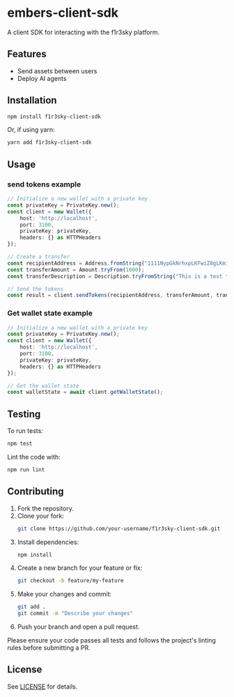 # embers-client-sdk

A client SDK for interacting with the f1r3sky platform.

## Features
- Send assets between users
- Deploy AI agents

## Installation

```bash
npm install f1r3sky-client-sdk
```

Or, if using yarn:

```bash
yarn add f1r3sky-client-sdk
```

## Usage
### send tokens example
```typescript
// Initialize a new wallet with a private key
const privateKey = PrivateKey.new();
const client = new Wallet({
    host: 'http://localhost',
    port: 3100,
    privateKey: privateKey,
    headers: {} as HTTPHeaders
});

// Create a transfer
const recipientAddress = Address.fromString("1111NypGkNrhxpLKFwiZ8gLKmiwLQUyzuEe1p3nEKQCSKMvd1YHY3");
const transferAmount = Amount.tryFrom(1000);
const transferDescription = Description.tryFromString("This is a test transfer with a valid description.");

// Send the tokens
const result = client.sendTokens(recipientAddress, transferAmount, transferDescription);
```

### Get wallet state example
```typescript
// Initialize a new wallet with a private key
const privateKey = PrivateKey.new();
const client = new Wallet({
    host: 'http://localhost',
    port: 3100,
    privateKey: privateKey,
    headers: {} as HTTPHeaders
});

// Get the wallet state
const walletState = await client.getWalletState();
```

## Testing

To run tests:

```bash
npm test
```

Lint the code with:

```bash
npm run lint
```

## Contributing

1. Fork the repository.
2. Clone your fork:
    ```bash
    git clone https://github.com/your-username/f1r3sky-client-sdk.git
    ```
3. Install dependencies:
    ```bash
    npm install
    ```
4. Create a new branch for your feature or fix:
    ```bash
    git checkout -b feature/my-feature
    ```
5. Make your changes and commit:
    ```bash
    git add .
    git commit -m "Describe your changes"
    ```
6. Push your branch and open a pull request.

Please ensure your code passes all tests and follows the project's linting rules before submitting a PR.

## License

See [LICENSE](./LICENSE) for details.
